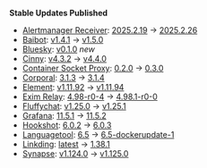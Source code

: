 **Stable Updates Published**

* [Alertmanager Receiver](https://github.com/metio/matrix-alertmanager-receiver): [2025.2.19](https://github.com/metio/matrix-alertmanager-receiver/releases/tag/2025.2.19) -> [2025.2.26](https://github.com/metio/matrix-alertmanager-receiver/releases/tag/2025.2.26)
* [Baibot](https://github.com/etkecc/baibot): [v1.4.1](https://github.com/etkecc/baibot/releases/tag/v1.4.1) -> [v1.5.0](https://github.com/etkecc/baibot/releases/tag/v1.5.0)
* [Bluesky](https://github.com/mautrix/bluesky): [v0.1.0](https://github.com/mautrix/bluesky/releases/tag/v0.1.0) _new_
* [Cinny](https://github.com/ajbura/cinny): [v4.3.2](https://github.com/ajbura/cinny/releases/tag/v4.3.2) -> [v4.4.0](https://github.com/ajbura/cinny/releases/tag/v4.4.0)
* [Container Socket Proxy](https://github.com/Tecnativa/docker-socket-proxy): [0.2.0](https://github.com/Tecnativa/docker-socket-proxy/releases/tag/v0.2.0) -> [0.3.0](https://github.com/Tecnativa/docker-socket-proxy/releases/tag/v0.3.0)
* [Corporal](https://github.com/devture/matrix-corporal): [3.1.3](https://github.com/devture/matrix-corporal/releases/tag/3.1.3) -> [3.1.4](https://github.com/devture/matrix-corporal/releases/tag/3.1.4)
* [Element](https://github.com/element-hq/element-web): [v1.11.92](https://github.com/element-hq/element-web/releases/tag/v1.11.92) -> [v1.11.94](https://github.com/element-hq/element-web/releases/tag/v1.11.94)
* [Exim Relay](https://github.com/devture/exim-relay): [4.98-r0-4](https://github.com/devture/exim-relay/releases/tag/4.98-r0-4) -> [4.98.1-r0-0](https://github.com/devture/exim-relay/releases/tag/4.98.1-r0-0)
* [Fluffychat](https://github.com/krille-chan/fluffychat): [v1.25.0](https://github.com/krille-chan/fluffychat/releases/tag/v1.25.0) -> [v1.25.1](https://github.com/krille-chan/fluffychat/releases/tag/v1.25.1)
* [Grafana](https://github.com/grafana/grafana): [11.5.1](https://github.com/grafana/grafana/releases/tag/v11.5.1) -> [11.5.2](https://github.com/grafana/grafana/releases/tag/v11.5.2)
* [Hookshot](https://github.com/matrix-org/matrix-hookshot): [6.0.2](https://github.com/matrix-org/matrix-hookshot/releases/tag/6.0.2) -> [6.0.3](https://github.com/matrix-org/matrix-hookshot/releases/tag/6.0.3)
* [Languagetool](https://github.com/Erikvl87/docker-languagetool): [6.5](https://github.com/Erikvl87/docker-languagetool/releases/tag/v6.5) -> [6.5-dockerupdate-1](https://github.com/Erikvl87/docker-languagetool/releases/tag/v6.5-dockerupdate-1)
* [Linkding](https://github.com/sissbruecker/linkding): [latest](https://github.com/sissbruecker/linkding/releases/tag/latest) -> [1.38.1](https://github.com/sissbruecker/linkding/releases/tag/1.38.1)
* [Synapse](https://github.com/element-hq/synapse): [v1.124.0](https://github.com/element-hq/synapse/releases/tag/v1.124.0) -> [v1.125.0](https://github.com/element-hq/synapse/releases/tag/v1.125.0)
